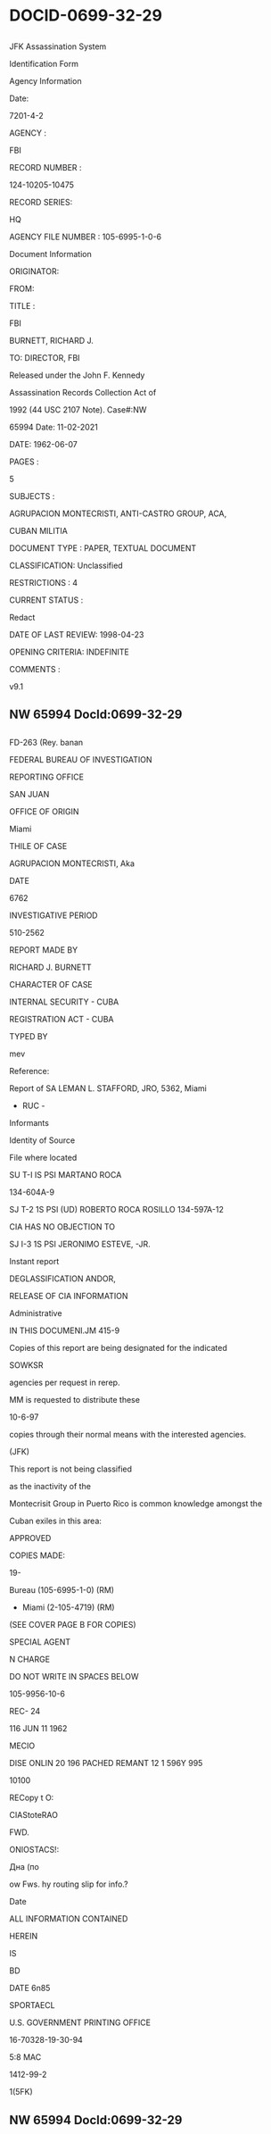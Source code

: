 # DOCID-0699-32-29

##
JFK Assassination System

Identification Form

Agency Information

Date:

7201-4-2

AGENCY :

FBI

RECORD NUMBER :

124-10205-10475

RECORD SERIES:

HQ

AGENCY FILE NUMBER : 105-6995-1-0-6

Document Information

ORIGINATOR:

FROM:

TITLE :

FBI

BURNETT, RICHARD J.

TO: DIRECTOR, FBI

Released under the John F. Kennedy

Assassination Records Collection Act of

1992 (44 USC 2107 Note). Case#:NW

65994 Date: 11-02-2021

DATE: 1962-06-07

PAGES :

5

SUBJECTS :

AGRUPACION MONTECRISTI, ANTI-CASTRO GROUP, ACA,

CUBAN MILITIA

DOCUMENT TYPE : PAPER, TEXTUAL DOCUMENT

CLASSIFICATION: Unclassified

RESTRICTIONS : 4

CURRENT STATUS :

Redact

DATE OF LAST REVIEW: 1998-04-23

OPENING CRITERIA: INDEFINITE

COMMENTS :

v9.1

NW 65994 Docld:0699-32-29
---

##
FD-263 (Rey. banan

FEDERAL BUREAU OF INVESTIGATION

REPORTING OFFICE

SAN JUAN

OFFICE OF ORIGIN

Miami

THILE OF CASE

AGRUPACION MONTECRISTI, Aka

DATE

6762

INVESTIGATIVE PERIOD

510-2562

REPORT MADE BY

RICHARD J. BURNETT

CHARACTER OF CASE

INTERNAL SECURITY - CUBA

REGISTRATION ACT - CUBA

TYPED BY

mev

Reference:

Report of SA LEMAN L. STAFFORD, JRO, 5362, Miami

- RUC -

Informants

Identity of Source

File where located

SU T-I IS PSI MARTANO ROCA

134-604A-9

SJ T-2 1S PSI (UD) ROBERTO ROCA ROSILLO 134-597A-12

CIA HAS NO OBJECTION TO

SJ I-3 1S PSI JERONIMO ESTEVE, -JR.

Instant report

DEGLASSIFICATION ANDOR,

RELEASE OF CIA INFORMATION

Administrative

IN THIS DOCUMENI.JM 415-9

Copies of this report are being designated for the indicated

SOWKSR

agencies per request in rerep.

MM is requested to distribute these

10-6-97

copies through their normal means with the interested agencies.

(JFK)

This report is not being classified

as the inactivity of the

Montecrisit Group in Puerto Rico is common knowledge amongst the

Cuban exiles in this area:

APPROVED

COPIES MADE:

19-

Bureau (105-6995-1-0) (RM)

- Miami (2-105-4719) (RM)

(SEE COVER PAGE B FOR COPIES)

SPECIAL AGENT

N CHARGE

DO NOT WRITE IN SPACES BELOW

105-9956-10-6

REC- 24

116 JUN 11 1962

MECIO

DISE ONLIN 20 196 PACHED REMANT 12 1 596Y 995

10100

RECopy t O:

CIAStoteRAO

FWD.

ONIOSTACS!:

Дна (по

ow Fws. hy routing slip for info.?

Date

ALL INFORMATION CONTAINED

HEREIN

IS

BD

DATE 6n85

SPORTAECL

U.S. GOVERNMENT PRINTING OFFICE

16-70328-19-30-94

5:8 MAC

1412-99-2

1(5FK)

NW 65994 Docld:0699-32-29
---

